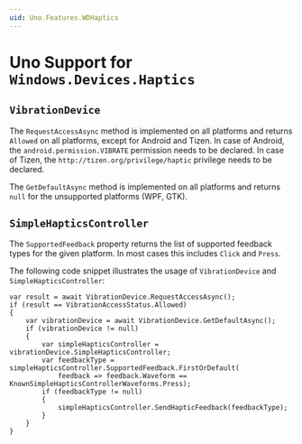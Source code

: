 ```yaml
---
uid: Uno.Features.WDHaptics
---
```


# Uno Support for `Windows.Devices.Haptics`

## `VibrationDevice`

The `RequestAccessAsync` method is implemented on all platforms and returns `Allowed` on all platforms, except for Android and Tizen. In case of Android, the `android.permission.VIBRATE` permission needs to be declared. In case of Tizen, the `http://tizen.org/privilege/haptic` privilege needs to be declared.

The `GetDefaultAsync` method is implemented on all platforms and returns `null` for the unsupported platforms (WPF, GTK).

## `SimpleHapticsController`

The `SupportedFeedback` property returns the list of supported feedback types for the given platform. In most cases this includes `Click` and `Press`.

The following code snippet illustrates the usage of `VibrationDevice` and `SimpleHapticsController`:

```
var result = await VibrationDevice.RequestAccessAsync();
if (result == VibrationAccessStatus.Allowed)
{
    var vibrationDevice = await VibrationDevice.GetDefaultAsync();
    if (vibrationDevice != null)
    {
        var simpleHapticsController = vibrationDevice.SimpleHapticsController;
        var feedbackType = simpleHapticsController.SupportedFeedback.FirstOrDefault(
            feedback => feedback.Waveform == KnownSimpleHapticsControllerWaveforms.Press);
        if (feedbackType != null)
        {
            simpleHapticsController.SendHapticFeedback(feedbackType);
        }
    }
}
```

